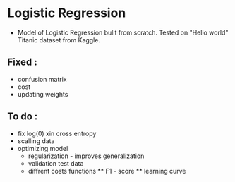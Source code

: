 # Logistic Regression
* Model of Logistic Regression bulit from scratch. Tested on "Hello world" Titanic dataset from Kaggle. 

## Fixed :
* confusion matrix
* cost
* updating weights 

## To do :
* fix log(0) xin cross entropy
* scalling data
* optimizing model
  * regularization - improves generalization 
  * validation test data
  * diffrent costs functions 
  ** F1 - score
  ** learning curve

